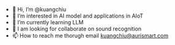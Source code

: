 - 👋 Hi, I’m @kuangchiu
- 👀 I’m interested in AI model and applications in AIoT
- 🌱 I’m currently learning LLM 
- 💞️ I am looking for collaborate on sound recognition 
- 📫 How to reach me thorugh email kuangchiu@aurismart.com

<!---
kuangchiu/kuangchiu is a ✨ special ✨ repository because its `README.md` (this file) appears on your GitHub profile.
You can click the Preview link to take a look at your changes.
--->
